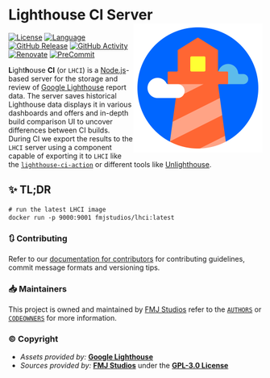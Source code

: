 # Lighthouse CI Server <img src="https://raw.githubusercontent.com/GoogleChrome/lighthouse/refs/heads/main/assets/lighthouse-logo_512px.png" alt="Google Lighthouse Logo" align="right" height="auto" width="256"/>

[![License](https://img.shields.io/github/license/fmjstudios/lhci?label=License)](https://opensource.org/license/gpl-3-0)
[![Language](https://img.shields.io/github/languages/top/fmjstudios/lchi?label=JavaScript&logo=javascript)](https://ecma-international.org/publications-and-standards/standards/ecma-262/)
[![GitHub Release](https://img.shields.io/github/v/release/fmjstudios/lchi?label=Release)][github_releases]
[![GitHub Activity](https://img.shields.io/github/commit-activity/m/fmjstudios/lchi?label=Commits)][github_commits]
[![Renovate](https://img.shields.io/badge/Renovate-enabled-brightgreen?logo=renovate&logoColor=1A1F6C)][renovate]
[![PreCommit](https://img.shields.io/badge/PreCommit-enabled-brightgreen?logo=precommit&logoColor=FAB040)][precommit]

**L**ight**h**ouse **CI** (or `LHCI`) is a [Node.js][node.js]-based server for the storage and review of [Google Lighthouse][lighthouse]
report data. The server saves historical Lighthouse data displays it in various dashboards and offers and in-depth build comparison UI to
uncover differences between CI builds. During CI we export the results to the `LHCI` server using a component capable of exporting it to
`LHCI` like the [`lighthouse-ci-action`][lighthouse_ci_action] or different tools like [Unlighthouse][unlighthouse].

## ✨ TL;DR

```shell
# run the latest LHCI image
docker run -p 9000:9001 fmjstudios/lhci:latest
```

### 🔃 Contributing

Refer to our [documentation for contributors][contributing] for contributing guidelines, commit message
formats and versioning tips.

### 📥 Maintainers

This project is owned and maintained by [FMJ Studios][org] refer to the [`AUTHORS`][authors] or [`CODEOWNERS`][owners]
for more information.

### ©️ Copyright

- _Assets provided by:_ **[Google Lighthouse][lighthouse]**
- _Sources provided by:_ **[FMJ Studios][org]** under the **[GPL-3.0 License][license]**

<!-- INTERNAL REFERENCES -->

<!-- Project references -->

<!-- File references -->

[license]: LICENSE
[contributing]: docs/CONTRIBUTING.md
[authors]: .github/AUTHORS
[owners]: .github/CODEOWNERS

<!-- General links -->

[org]: https://github.com/fmjstudios
[node.js]: https://nodejs.org/
[lighthouse]: https://github.com/GoogleChrome/lighthouse
[lighthouse_ci_action]: https://github.com/treosh/lighthouse-ci-action
[unlighthouse]: https://unlighthouse.dev/
[github_releases]: https://github.com/fmjstudios/gopskit/releases
[github_commits]: https://github.com/fmjstudios/gopskit/commits/main/

<!-- Third-party -->

[renovate]: https://renovatebot.com/
[precommit]: https://pre-commit.com/
